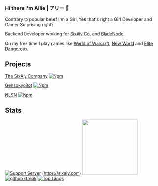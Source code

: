 ### Hi there I'm Allie | アリー 👋
Contrary to popular belief I'm a Girl, Yes that's right a Girl Developer and Gamer Surprising right?

Backend Developer working for [SixAiy Co.](https://sixaiy.com) and [BladeNode](https://bladenode.com). 

On my free time I play games like [World of Warcraft](https://worldofwarcraft.com), [New World](https://newworld.com) and [Elite Dangerous](https://elitedangerous.com/). 

## Projects
[The SixAiy Company](https://sixaiy.com) [![Npm](https://badgen.net/badge/icon/npm?icon=npm&label)](https://npm.js.org) 

[GensokyoBot](https://gensokyobot.com) [![Npm](https://badgen.net/badge/icon/npm?icon=npm&label)](https://npm.js.org) 

[NLSN](https://thenlsn.com) [![Npm](https://badgen.net/badge/icon/npm?icon=npm&label)](https://npm.js.org) 


## Stats
[![Support Server](https://img.shields.io/discord/269896638628102144.svg?label=Discord&logo=Discord&colorB=7289da&style=for-the-badge)](https://discord.gg/C3vRDBU5kR)
(https://sixaiy.com)
<img height="180em" src="https://github-readme-stats.vercel.app/api?username=SixAiy&show_icons=true&theme=dracula&hide_border=true&count_private=true&include_all_commits=true" />
[![github streak](https://github-readme-streak-stats.herokuapp.com/?user=SixAiy&theme=blue-green)](https://sixaiy.com)
[![Top Langs](https://github-readme-stats.vercel.app/api/top-langs/?username=SixAiy&layout=compact)](https://sixaiy.com)
